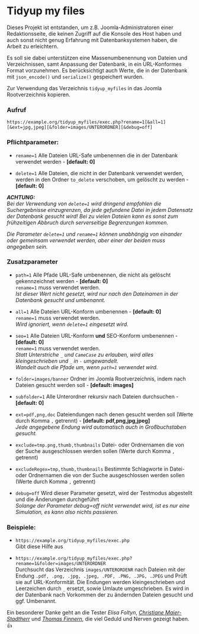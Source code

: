 # Tidyup my files
Dieses Projekt ist entstanden, um z.B. Joomla-Administratoren einer Redaktionsseite, die keinen Zugriff auf die Konsole des Host haben und auch sonst nicht genug Erfahrung mit Datenbanksystemen haben, die Arbeit zu erleichtern.
 
 Es soll sie dabei unterstützen eine Massenumbenennung von Dateien und Verzeichnissen, samt Anpassung der Datenbank, in ein URL-Konformes Format vorzunehmen. Es berücksichtigt auch Werte, die in der Datenbank mit `json_encode()` und `serialize()` gespeichert wurden.


Zur Verwendung das Verzeichnis `tidyup_myfiles` in das Joomla Rootverzeichnis kopieren.

### Aufruf

`https://example.org/tidyup_myfiles/exec.php?rename=1[&all=1][&ext=jpg,jpeg][&folder=images/UNTERORDNER][&debug=off]`

### Pflichtparameter:

* `rename=1` Alle Dateien URL-Safe umbenennen die in der Datenbank verwendet werden - **\[default: 0\]**

* `delete=1` Alle Dateien, die nicht in der Datenbank verwendet werden, werden in den Ordner `to_delete` verschoben, um gelöscht zu werden - **\[default: 0\]**


_**ACHTUNG:** <br>
Bei der Verwendung von `delete=1` wird dringend empfohlen die Suchergebnisse einzugrenzen, da jede gefundene Datei in jedem Datensatz der Datenbank gesucht wird! Bei zu vielen Dateien kann es sonst zum frühzeitigen Abbruch durch serverseitige Begrenzungen kommen._


_Die Parameter `delete=1` und `rename=1` können unabhängig von einander oder gemeinsam verwendet werden, aber einer der beiden muss angegeben sein._


### Zusatzparameter
  * `path=1` Alle Pfade URL-Safe umbenennen, die nicht als gelöscht gekennzeichnet werden - **\[default: 0\]**<br>
  `rename=1` muss verwendet werden.<br>
  _Ist dieser Wert nicht gesetzt, wird nur nach den Dateinamen in der Datenbank gesucht und umbenannt._

  * `all=1` Alle Dateien URL-Konform umbenennen - **\[default: 0\]**<br>
  `rename=1` muss verwendet werden.<br>
  _Wird ignoriert, wenn `delete=1` eingesetzt wird._

  * `seo=1` Alle Dateien URL-Konform **und** SEO-Konform umbenennen - **\[default: 0\]**<br>
 `rename=1` muss verwendet werden.<br>
  _Statt Unterstriche `_` und `CameCase` zu erlauben, wird alles kleingeschrieben und `_` in `-` umgewandelt.<br>
  Wandelt auch die Pfade um, wenn `path=1` verwendet wird._

  * `folder=images/banner` Ordner im Joomla Rootverzeichnis, indem nach Dateien gesucht werden soll - **\[default: images\]**

  * `subfolder=1` Alle Unterordner rekursiv nach Dateien durchsuchen - **\[default: 0\]**

  * `ext=pdf,png,doc` Dateiendungen nach denen gesucht werden soll (Werte durch Komma `,` getrennt) - **\[default: pdf,png,jpg,jpeg\]**<br>
  _Jede angegebene Endung wird automatisch auch in Großbuchstaben gesucht._

  * `exclude=tmp.png,thumb,thumbnails` Datei- oder Ordnernamen die von der Suche ausgeschlossen werden sollen (Werte durch Komma `,` getrennt)

  * `excludeRegex=tmp,thumb,thumbnails` Bestimmte Schlagworte in Datei- oder Ordnernamen die von der Suche ausgeschlossen werden sollen (Werte durch Komma `,` getrennt)

  * `debug=off` Wird dieser Parameter gesetzt, wird der Testmodus abgestellt und die Änderungen durchgeführt<br>
  _Solange der Parameter debug=off nicht verwendet wird, ist es nur eine Simulation, es kann also nichts passieren._
  

### Beispiele:

*  
  `https://example.org/tidyup_myfiles/exec.php`<br>
  Gibt diese Hilfe aus

* `https://example.org/tidyup_myfiles/exec.php?rename=1&folder=images/UNTERORDNER`<br>
  Durchsucht das Verzeichnis `images/UNTERORDENR` nach Dateien mit der Endung `.pdf, .png, .jpg, .jpeg, .PDF, .PNG, .JPG, .JPEG` und Prüft sie auf URL-Konformität. Die Endungen werden kleingeschrieben und Leerzeichen durch `_` ersetzt, sowie Umlaute umgeschrieben. Es wird in der Datenbank nach Vorkommen der zu ändernden Dateien gesucht und ggf. Umbenannt. 


Ein besonderer Danke geht an die Tester _Elisa Foltyn_, [_Christiane Maier-Stadtherr_](https://www.chmst.de) und [_Thomas Finnern_](https://github.com/ThomasFinnern), die viel Geduld und Nerven gezeigt haben. :+1:
